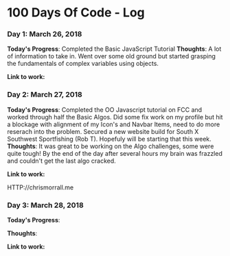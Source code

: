# 100 Days Of Code - Log

### Day 1: March 26, 2018 


**Today's Progress**: Completed the Basic JavaScript Tutorial 
**Thoughts**: A lot of information to take in. Went over some old ground but started grasping the fundamentals of complex variables using objects.

**Link to work:** 

### Day 2: March 27, 2018 

**Today's Progress**: Completed the OO Javascript tutorial on FCC and worked through half the Basic Algos. Did some fix work on my profile but hit a blockage with alignment of my Icon's and Navbar Items, need to do more reserach into the problem. Secured a new website build for South X Southwest Sportfishing (Rob T). Hopefuly will be starting that this week.
**Thoughts**: It was great to be working on the Algo challenges, some were quite tough! By the end of the day after several hours my brain was frazzled and couldn't get the last algo cracked.  

**Link to work:** 

HTTP://chrismorrall.me 

### Day 3: March 28, 2018 

**Today's Progress**:


**Thoughts**:

**Link to work:** 
